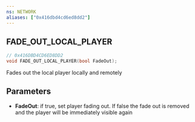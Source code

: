```yaml
---
ns: NETWORK
aliases: ["0x416dbd4cd6ed8dd2"]
---
```

## FADE_OUT_LOCAL_PLAYER

```c
// 0x416DBD4CD6ED8DD2
void FADE_OUT_LOCAL_PLAYER(bool FadeOut);
```

Fades out the local player locally and remotely


## Parameters
* **FadeOut**: if true, set player fading out. If false the fade out is removed and the player will be immediately visible again
